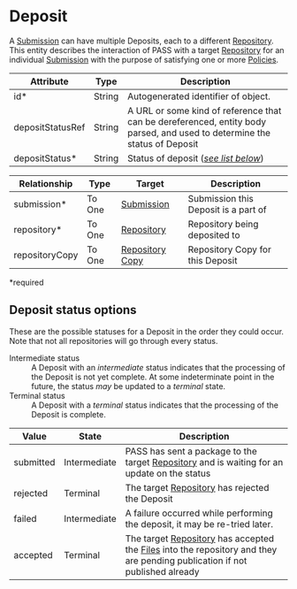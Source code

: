 # Deposit

A [Submission](submission.md) can have multiple Deposits, each to a different [Repository](repository.md). This entity describes the interaction of PASS with a target [Repository](repository.md) for an individual [Submission](submission.md) with the purpose of satisfying one or more [Policies](policy.md).

| Attribute        | Type   | Description |
| ---------------- | ------ | ------------- 
| id*          | String | Autogenerated identifier of object. |
| depositStatusRef | String | A URL or some kind of reference that can be dereferenced, entity body parsed, and used to determine the status of Deposit |
| depositStatus*   | String   | Status of deposit ([_see list below_](#deposit-status-options)) |

| Relationship     | Type   | Target  	| Description |
| ---------------- | ------ | --------- | ----------- | 
| submission*      | To One | [Submission](submission.md) |  Submission this Deposit is a part of |
| repository*      | To One | [Repository](repository.md) |  Repository being deposited to |
| repositoryCopy   | To One | [Repository Copy](repository-copy.md) |  Repository Copy for this Deposit |

*required 

## Deposit status options

These are the possible statuses for a Deposit in the order they could occur. Note that not all repositories will go through every status.

<dl>
  <dt>Intermediate status</dt>
  <dd>A Deposit with an <em>intermediate</em> status indicates that the processing of the Deposit is not yet
      complete.  At some indeterminate point in the future, the status <em>may</em> be updated to a <em>terminal</em>
      state.
  </dd>
  <dt>Terminal status</dt>
  <dd>A Deposit with a <em>terminal</em> status indicates that the processing of the Deposit is complete.
  </dd>
</dl>

| Value     | State        | Description |
| --------- | -----        | ---         |
| submitted | Intermediate | PASS has sent a package to the target [Repository](repository.md) and is waiting for an update on the status |
| rejected  | Terminal     | The target [Repository](repository.md) has rejected the Deposit |
| failed    | Intermediate | A failure occurred while performing the deposit, it may be re-tried later. |
| accepted  | Terminal     | The target [Repository](repository.md) has accepted the [Files](file.md) into the repository and they are pending publication if not published already |

